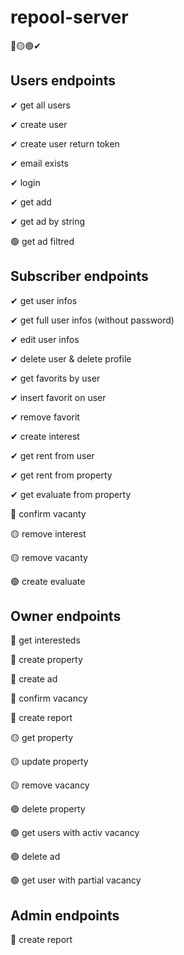 # repool-server

 🔴🟡🟢✔
## Users endpoints
✔ get all users

✔ create user

✔ create user return token

✔ email exists

✔ login

✔ get add

✔ get ad by string

🟢 get ad filtred

## Subscriber endpoints
✔ get user infos

✔ get full user infos (without password)

✔ edit user infos

✔ delete user & delete profile

✔ get favorits by user

✔ insert favorit on user

✔ remove favorit

✔ create interest

✔ get rent from user

✔ get rent from property

✔ get evaluate from property

🔴 confirm vacanty

🟡 remove interest

🟡 remove vacanty

🟢 create evaluate

## Owner endpoints
🔴 get interesteds

🔴 create property

🔴 create ad

🔴 confirm vacancy

🔴 create report

🟡 get property

🟡 update property

🟡 remove vacancy

🟢 delete property

🟢 get users with activ vacancy

🟢 delete ad

🟢 get user with partial vacancy

## Admin endpoints
🔴 create report